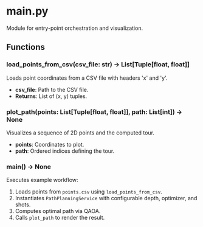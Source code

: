 # main.py


Module for entry-point orchestration and visualization.

## Functions

### load_points_from_csv(csv_file: str) -> List[Tuple[float, float]]
Loads point coordinates from a CSV file with headers 'x' and 'y'.

- **csv_file**: Path to the CSV file.
- **Returns**: List of (x, y) tuples.

### plot_path(points: List[Tuple[float, float]], path: List[int]) -> None
Visualizes a sequence of 2D points and the computed tour.

- **points**: Coordinates to plot.
- **path**: Ordered indices defining the tour.

### main() -> None
Executes example workflow:
1. Loads points from `points.csv` using `load_points_from_csv`.
2. Instantiates `PathPlanningService` with configurable depth, optimizer, and shots.
3. Computes optimal path via QAOA.
4. Calls `plot_path` to render the result.
